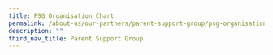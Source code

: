 ```yaml
---
title: PSG Organisation Chart
permalink: /about-us/our-partners/parent-support-group/psg-organisation-chart/
description: ""
third_nav_title: Parent Support Group
---
```

